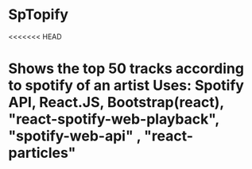# SpTopify

<<<<<<< HEAD

Shows the top 50 tracks according to spotify of an artist
Uses: Spotify API, React.JS, Bootstrap(react), "react-spotify-web-playback", "spotify-web-api" , "react-particles"
=======
